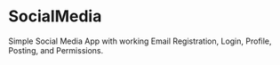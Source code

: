 # SocialMedia
Simple Social Media App with working Email Registration, Login, Profile, Posting, and Permissions.
